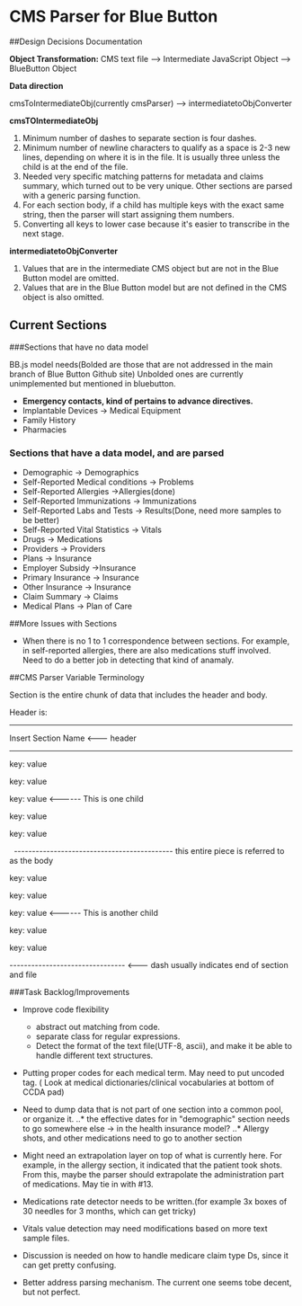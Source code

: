

# CMS Parser for Blue Button


##Design Decisions Documentation 


**Object Transformation:**
CMS text file --> Intermediate JavaScript Object --> BlueButton Object 

**Data direction**

cmsToIntermediateObj(currently cmsParser) --> intermediatetoObjConverter


**cmsTOIntermediateObj**

1. Minimum number of dashes to separate section is four dashes.
2. Minimum number of newline characters to qualify as a space is 2-3 new lines, depending on where it is in the file.
It is usually three unless the child is at the end of the file.
3. Needed very specific matching patterns for metadata and claims summary, which turned out to be very unique. 
Other sections are parsed with a generic parsing function.
4. For each section body, if a child has multiple keys with the exact same string, then the parser will start 
assigning them numbers. 
5. Converting all keys to lower case because it's easier to transcribe in the next stage.

**intermediatetoObjConverter**

1. Values that are in the intermediate CMS object but are not in the Blue Button model are omitted.
2. Values that are in the Blue Button model but are not defined in the CMS object is also omitted. 


## Current Sections 


###Sections that have no data model

BB.js model needs(Bolded are those that are not addressed in the main branch of Blue Button Github site)
Unbolded ones are currently unimplemented but mentioned in bluebutton.

+ **Emergency contacts, kind of pertains to advance directives.**
+ Implantable Devices -> Medical Equipment
+ Family History
+ Pharmacies

### Sections that have a data model, and are parsed
* Demographic -> Demographics
* Self-Reported Medical conditions -> Problems
* Self-Reported Allergies ->Allergies(done)
* Self-Reported Immunizations -> Immunizations
* Self-Reported Labs and Tests -> Results(Done, need more samples to be better)
* Self-Reported Vital Statistics -> Vitals
* Drugs -> Medications
* Providers -> Providers
* Plans -> Insurance
* Employer Subsidy ->Insurance
* Primary Insurance -> Insurance
* Other Insurance -> Insurance
* Claim Summary -> Claims
* Medical Plans -> Plan of Care

##More Issues with Sections

* When there is no 1 to 1 correspondence between sections. For example, in self-reported allergies, 
there are also medications stuff involved. Need to do a better job in detecting that kind of anamaly. 




##CMS Parser Variable Terminology




Section is the entire chunk of data that includes the header and body.

Header is:

-------------------------------

Insert Section Name <--- header

-------------------------------




key: value 

key: value 

key: value               <------ This is one child 

key: value 

key: value 



&nbsp;   -------------------------------------------- this entire piece is referred to as the body


key: value 

key: value 

key: value              <------ This is another child

key: value 

key: value 





-------------------------------- <--- dash usually indicates end of section and file

###Task Backlog/Improvements


*  Improve code flexibility

	 * abstract out matching from code.
	 * separate class for regular expressions.
	 * Detect the format of the text file(UTF-8, ascii), and make it be able to handle different text structures.

* Putting proper codes for each medical term. May need to put uncoded tag. (
	Look at medical dictionaries/clinical vocabularies at bottom of CCDA pad)

* Need to dump data that is not part of one section into a common pool, or organize it. 
..* the effective dates for in "demographic" section needs to go somewhere else -> in the health insurance model? 
..* Allergy shots, and other medications need to go to another section

* Might need an extrapolation layer on top of what is currently here. For example, in the allergy section, it indicated that the patient took shots. From this, maybe the parser should extrapolate the administration part of medications. May tie in with #13.

* Medications rate detector needs to be written.(for example 3x boxes of 30 needles for 3 months, which can get tricky)

* Vitals value detection may need modifications based on more text sample files. 

* Discussion is needed on how to handle medicare claim type Ds, since it can get pretty confusing.

* Better address parsing mechanism. The current one seems tobe decent, but not perfect.









